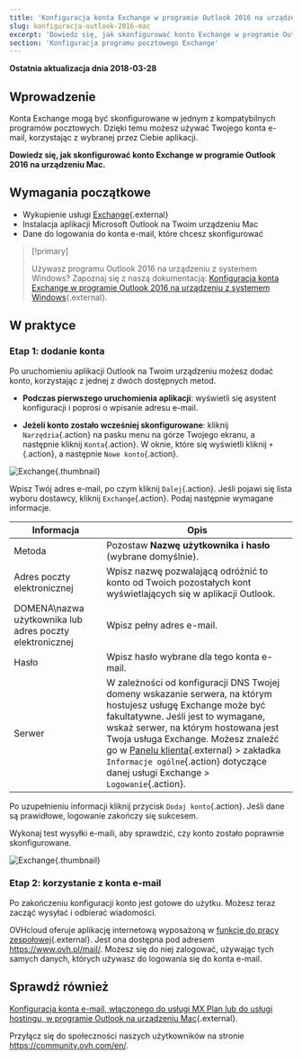 ```yaml
---
title: 'Konfiguracja konta Exchange w programie Outlook 2016 na urządzeniach Mac'
slug: konfiguracja-outlook-2016-mac
excerpt: 'Dowiedz się, jak skonfigurować konto Exchange w programie Outlook 2016 na urządzeniu Mac'
section: 'Konfiguracja programu pocztowego Exchange'
---
```


**Ostatnia aktualizacja dnia 2018-03-28**

## Wprowadzenie

Konta Exchange mogą być skonfigurowane w jednym z kompatybilnych programów pocztowych. Dzięki temu możesz używać Twojego konta e-mail, korzystając z wybranej przez Ciebie aplikacji.

**Dowiedz się, jak skonfigurować konto Exchange w programie Outlook 2016 na urządzeniu Mac.**

## Wymagania początkowe

- Wykupienie usługi [Exchange](https://www.ovhcloud.com/pl/emails/){.external}
- Instalacja aplikacji Microsoft Outlook na Twoim urządzeniu Mac
- Dane do logowania do konta e-mail, które chcesz skonfigurować

> [!primary]
>
> Używasz programu Outlook 2016 na urządzeniu z systemem Windows? Zapoznaj się z naszą dokumentacją: [Konfiguracja konta Exchange w programie Outlook 2016 na urządzeniu z systemem Windows](https://docs.ovh.com/pl/microsoft-collaborative-solutions/konfiguracja-outlook-2016/){.external}.
>

## W praktyce

### Etap 1: dodanie konta

Po uruchomieniu aplikacji Outlook na Twoim urządzeniu możesz dodać konto, korzystając z jednej z dwóch dostępnych metod.

- **Podczas pierwszego uruchomienia aplikacji**: wyświetli się asystent konfiguracji i poprosi o wpisanie adresu e-mail.

- **Jeżeli konto zostało wcześniej skonfigurowane**: kliknij `Narzędzia`{.action} na pasku menu na górze Twojego ekranu, a następnie kliknij `Konta`{.action}. W oknie, które się wyświetli kliknij `+`{.action}, a następnie `Nowe konto`{.action}.

![Exchange](images/configuration-outlook-2016-mac-step1.png){.thumbnail}

Wpisz Twój adres e-mail, po czym kliknij `Dalej`{.action}. Jeśli pojawi się lista wyboru dostawcy, kliknij `Exchange`{.action}. Podaj następnie wymagane informacje.

|Informacja|Opis|
|---|---|
|Metoda|Pozostaw **Nazwę użytkownika i hasło** (wybrane domyślnie).|
|Adres poczty elektronicznej|Wpisz nazwę pozwalającą odróżnić to konto od Twoich pozostałych kont wyświetlających się w aplikacji Outlook.|
|DOMENA\nazwa użytkownika lub adres poczty elektronicznej|Wpisz pełny adres e-mail.|
|Hasło|Wpisz hasło wybrane dla tego konta e-mail.|
|Serwer|W zależności od konfiguracji DNS Twojej domeny wskazanie serwera, na którym hostujesz usługę Exchange może być fakultatywne. Jeśli jest to wymagane, wskaż serwer, na którym hostowana jest Twoja usługa Exchange. Możesz znaleźć go w [Panelu klienta](https://www.ovh.com/auth/?action=gotomanager&from=https://www.ovh.pl/&ovhSubsidiary=pl){.external} > zakładka `Informacje ogólne`{.action} dotyczące danej usługi Exchange > `Logowanie`{.action}.|

Po uzupełnieniu informacji kliknij przycisk `Dodaj konto`{.action}. Jeśli dane są prawidłowe, logowanie zakończy się sukcesem.

Wykonaj test wysyłki e-maili, aby sprawdzić, czy konto zostało poprawnie skonfigurowane.

![Exchange](images/configuration-exchange-outlook-2016-mac-step2.png){.thumbnail}

### Etap 2: korzystanie z konta e-mail

Po zakończeniu konfiguracji konto jest gotowe do użytku. Możesz teraz zacząć wysyłać i odbierać wiadomości.

OVHcloud oferuje aplikację internetową wyposażoną w [funkcje do pracy zespołowej](https://www.ovhcloud.com/pl/emails/){.external}. Jest ona dostępna pod adresem <https://www.ovh.pl/mail/>. Możesz się do niej zalogować, używając tych samych danych, których używasz do logowania się do konta e-mail.

## Sprawdź również

[Konfiguracja konta e-mail, włączonego do usługi MX Plan lub do usługi hostingu, w programie Outlook na urządzeniu Mac](https://docs.ovh.com/pl/emails/konfiguracja-outlook-2016-mac/){.external}.

Przyłącz się do społeczności naszych użytkowników na stronie <https://community.ovh.com/en/>.